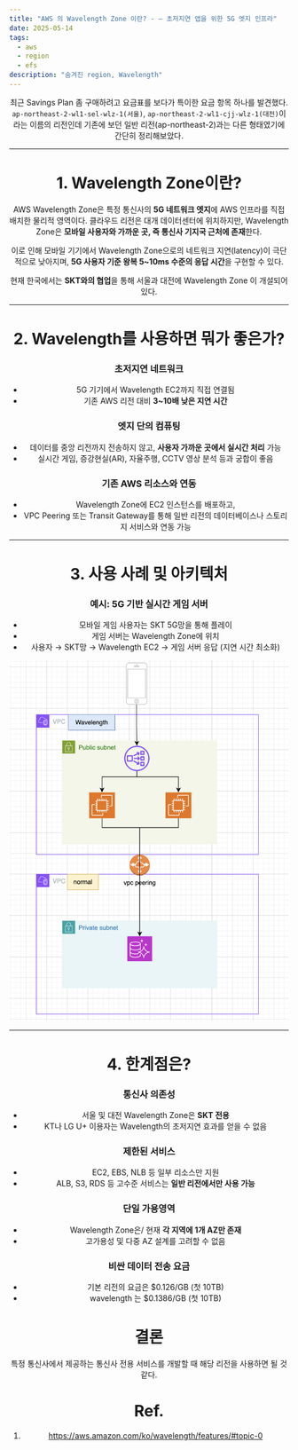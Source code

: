 ```yaml
---
title: "AWS 의 Wavelength Zone 이란? - – 초저지연 앱을 위한 5G 엣지 인프라"
date: 2025-05-14
tags:
  - aws
  - region
  - efs
description: "숨겨진 region, Wavelength"
---
```


<Header/>

최근 Savings Plan 좀 구매하려고 요금표를 보다가 특이한 요금 항목 하나를 발견했다.
 `ap-northeast-2-wl1-sel-wlz-1(서울)`, `ap-northeast-2-wl1-cjj-wlz-1(대전)`이라는 이름의 리전인데 기존에 보던 일반 리전(ap-northeast-2)과는 다른 형태였기에 간단히 정리해보았다.

------

# 1. Wavelength Zone이란?

AWS Wavelength Zone은 특정 통신사의 **5G 네트워크 엣지**에 AWS 인프라를 직접 배치한 물리적 영역이다. 클라우드 리전은 대개 데이터센터에 위치하지만, Wavelength Zone은 **모바일 사용자와 가까운 곳, 즉 통신사 기지국 근처에 존재**한다.

이로 인해 모바일 기기에서 Wavelength Zone으로의 네트워크 지연(latency)이 극단적으로 낮아지며, **5G 사용자 기준 왕복 5~10ms 수준의 응답 시간**을 구현할 수 있다.

현재 한국에서는 **SKT와의 협업**을 통해 서울과 대전에 Wavelength Zone 이 개설되어 있다.

------

# 2. Wavelength를 사용하면 뭐가 좋은가?

### 초저지연 네트워크

  - 5G 기기에서 Wavelength EC2까지 직접 연결됨
  - 기존 AWS 리전 대비 **3~10배 낮은 지연 시간**

  ### 엣지 단의 컴퓨팅

  - 데이터를 중앙 리전까지 전송하지 않고, **사용자 가까운 곳에서 실시간 처리** 가능
  - 실시간 게임, 증강현실(AR), 자율주행, CCTV 영상 분석 등과 궁합이 좋음

  ### 기존 AWS 리소스와 연동

  - Wavelength Zone에 EC2 인스턴스를 배포하고,
  - VPC Peering 또는 Transit Gateway를 통해 일반 리전의 데이터베이스나 스토리지 서비스와 연동 가능

------

# 3. 사용 사례 및 아키텍처

### 예시: 5G 기반 실시간 게임 서버

- 모바일 게임 사용자는 SKT 5G망을 통해 플레이
- 게임 서버는 Wavelength Zone에 위치
- 사용자 → SKT망 → Wavelength EC2 → 게임 서버 응답 (지연 시간 최소화)

**![image-20250604142128269](../../.vuepress/public/images/2025-05-04-awsregion/image-20250604142128269.png)**

------

# 4. 한계점은?

### 통신사 의존성

  - 서울 및 대전 Wavelength Zone은 **SKT 전용**
  - KT나 LG U+ 이용자는 Wavelength의 초저지연 효과를 얻을 수 없음

  ### 제한된 서비스

  - EC2, EBS, NLB 등 일부 리소스만 지원
  - ALB, S3, RDS 등 고수준 서비스는 **일반 리전에서만 사용 가능**

  ### 단일 가용영역

  - Wavelength Zone은/ 현재 **각 지역에 1개 AZ만 존재**
  - 고가용성 및 다중 AZ 설계를 고려할 수 없음

### 비싼 데이터 전송 요금

- 기본 리전의 요금은 $0.126/GB (첫 10TB)
- wavelength 는 $0.1386/GB (첫 10TB)

# 결론

특정 통신사에서 제공하는 통신사 전용 서비스를 개발할 때 해당 리전을 사용하면 될 것 같다.

# Ref.

1. https://aws.amazon.com/ko/wavelength/features/#topic-0



  

